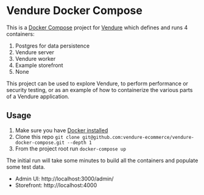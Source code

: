 # Vendure Docker Compose

This is a [Docker Compose](https://docs.docker.com/compose/) project for [Vendure](https://www.vendure.io/) which defines and runs 4 containers:

1. Postgres for data persistence
2. Vendure server
3. Vendure worker
4. Example storefront
5. None

This project can be used to explore Vendure, to perform performance or security testing, or as an example of how to containerize the various parts of a Vendure application.

## Usage

1. Make sure you have [Docker installed](https://docs.docker.com/get-docker/)
2. Clone this repo `git clone git@github.com:vendure-ecommerce/vendure-docker-compose.git --depth 1`
3. From the project root run `docker-compose up`

The initial run will take some minutes to build all the containers and populate some test data.

* Admin UI: http://localhost:3000/admin/
* Storefront: http://localhost:4000
